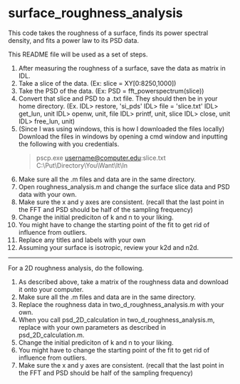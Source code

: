 # surface_roughness_analysis
This code takes the roughness of a surface, finds its power spectral density, and fits a power law to its PSD data.

This README file will be used as a set of steps.

1. After measuring the roughness of a surface, save the data as matrix in IDL.
2. Take a slice of the data. (Ex: slice = XY[0:8250,1000])
3. Take the PSD of the data. (Ex: PSD = fft_powerspectrum(slice))
4. Convert that slice and PSD to a .txt file. They should then be in your home directory.
   (Ex.
   IDL> restore, 'si_pds'
   IDL> file = 'slice.txt'
   IDL> get_lun, unit
   IDL> openw, unit, file
   IDL> printf, unit, slice
   IDL> close, unit
   IDL> free_lun, unit)
5. (Since I was using windows, this is how I downloaded the files locally)
   Download the files in windows by opening a cmd window and inputting the following with you credentials.
   >pscp.exe username@computer.edu:slice.txt C:\Put\Directory\You\Want\It\In
6. Make sure all the .m files and data are in the same directory.
7. Open roughness_analysis.m and change the surface slice data and PSD data with your own.
8. Make sure the x and y axes are consistent.
   (recall that the last point in the FFT and PSD should be half of the sampling frequency)
9.  Change the initial prediciton of k and n to your liking.
10. You might have to change the starting point of the fit to get rid of influence from outliers.
11. Replace any titles and labels with your own
12. Assuming your surface is isotropic, review your k2d and n2d.
------------------------------------------------------------------------------------------------------------------
For a 2D roughness analysis, do the following.
1.  As described above, take a matrix of the roughness data and download it onto your computer.
2.  Make sure all the .m files and data are in the same directory.
3.  Replace the roughness data in two_d_roughness_analysis.m with your own.
4.  When you call psd_2D_calculation in two_d_roughness_analysis.m, replace with 
    your own parameters as described in psd_2D_calculation.m.
5.  Change the initial prediciton of k and n to your liking.
6.  You might have to change the starting point of the fit to get rid of influence from outliers.
7.  Make sure the x and y axes are consistent.
    (recall that the last point in the FFT and PSD should be half of the sampling frequency)
